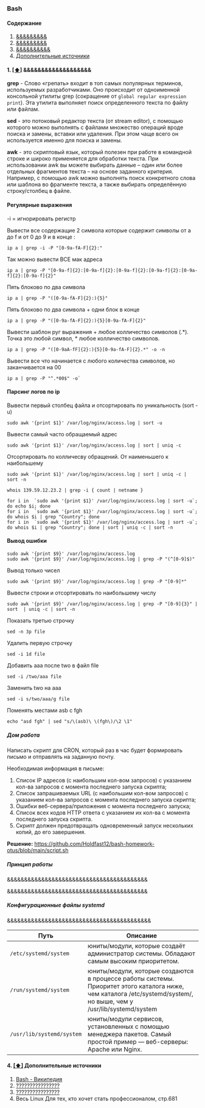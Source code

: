 ### Bash

#### <a name='toc'>Содержание</a>

1. [&&&&&&&&&](#initialization_system)
2. [&&&&&&&&&](#managing_services)
3. [&&&&&&&&&&]() 
4. [Дополнительные источники](#recommended_sources)


#### 1. [[⬆]](#toc) <a name=''>&&&&&&&&&&&&&&&&&&&</a>

**grep** - Слово «грепать» входит в топ самых популярных терминов, используемых разработчиками. Оно происходит от одноименной консольной утилиты grep (сокращение от `global regular expression print`). Эта утилита выполняет поиск определенного текста по файлу или файлам.

**sed** - это потоковый редактор текста (от stream editor), c помощью которого можно выполнять с файлами множество операций вроде поиска и замены, вставки или удаления. При этом чаще всего он используется именно для поиска и замены.

**awk** - это скриптовый язык, который полезен при работе в командной строке и широко применяется для обработки текста. При использовании awk вы можете выбирать данные – один или более отдельных фрагментов текста – на основе заданного критерия. Например, с помощью awk можно выполнять поиск конкретного слова или шаблона во фрагменте текста, а также выбирать определённую строку/столбец в файле.

#### Регулярные выражения

-i = игнорировать регистр

Вывести все содержащие 2 символа которые содержит символы от a до f и от 0 до 9 и в конце :
```
ip a | grep -i -P "[0-9a-fA-F]{2}:"
```

Так можно вывести ВСЕ мак адреса
```
ip a | grep -P "[0-9a-f]{2}:[0-9a-f]{2}:[0-9a-f]{2}:[0-9a-f]{2}:[0-9a-f]{2}:[0-9a-f]{2}"
```

Пять блоково по два символа
```
ip a | grep -P "([0-9a-fA-F]{2}:){5}"
```

Пять блоково по два символа + одни блок в конце
```
ip a | grep -P "([0-9a-fA-F]{2}:){5}[0-9a-fA-F]{2}"
```

Вывести шаблон руг выражения + любое колличество символов (.*). Точка это любой символ, * любое колличество символов.
```
ip a | grep -P "([0-9aA-fF]{2}:){5}[0-9a-fA-F]{2}.*" -o -n
```

Вывести все что начинается с любого количества символов, но заканчивается на 00
```
ip a | grep -P "^.*00$" -o`
```

#### Парсинг логов по ip

Вывести первый столбец файла и отсортировать по уникальность (sort -u)
```
sudo awk '{print $1}' /var/log/nginx/access.log | sort -u
```

Вывести самый часто обращаемый адрес
```
sudo awk '{print $1}' /var/log/nginx/access.log | sort | uniq -c
```

Отсортировать по колличесву обращений. От наименьшего к наибольшему
```
sudo awk '{print $1}' /var/log/nginx/access.log | sort | uniq -c | sort -n

whois 139.59.12.23.2 | grep -i { count | netname }

for i in  `sudo awk '{print $1}' /var/log/nginx/access.log | sort -u`; do echo $i; done
for i in  `sudo awk '{print $1}' /var/log/nginx/access.log | sort -u`; do whois $i | grep "Country"; done
for i in  `sudo awk '{print $1}' /var/log/nginx/access.log | sort -u`; do whois $i | grep "Country"; done | sort | uniq -c | sort -n
```


#### Вывод ошибки
```
sudo awk '{print $9}' /var/log/nginx/access.log
sudo awk '{print $9}' /var/log/nginx/access.log | grep -P "(^[0-9]$)"
```

Вывод только чисел
```
sudo awk '{print $9}' /var/log/nginx/access.log | grep -P "[0-9]*"
```

Вывести строки и отсортировать по наибольшему числу
```
sudo awk '{print $9}' /var/log/nginx/access.log | grep -P "[0-9]{3}" | sort  | uniq -c | sort -n
```

Показать третью строчку
```
sed -n 3p file
```

Удалить первую строчку
```
sed -i 1d file
```

Добавить ааа после two в файл file
```
sed -i /two/aaa file
```

Заменить two на ааа
```
sed -i s/two/aaa/g file
```

Поменять местами asb с fgh
```
echo "asd fgh" | sed "s/\(asb)\ \(fgh\)/\2 \1"
```

##### Дом работа

Написать скрипт для CRON, который раз в час будет формировать письмо и отправлять на заданную почту.

Необходимая информация в письме:

1. Список IP адресов (с наибольшим кол-вом запросов) с указанием кол-ва запросов c момента последнего запуска скрипта;
2. Список запрашиваемых URL (с наибольшим кол-вом запросов) с указанием кол-ва запросов c момента последнего запуска скрипта;
3. Ошибки веб-сервера/приложения c момента последнего запуска;
4. Список всех кодов HTTP ответа с указанием их кол-ва с момента последнего запуска скрипта.
5. Скрипт должен предотвращать одновременный запуск нескольких копий, до его завершения.

**Решение:** https://github.com/Holdfast12/bash-homework-otus/blob/main/script.sh

##### Принцип работы

&&&&&&&&&&&&&&&&&&&&&&&&&&&&&&&&&&&&&&&&&

&&&&&&&&&&&&&&&&&&&&&&&&&&&&&&&&&&&&&&&&&

##### Конфигурационные файлы systemd
&&&&&&&&&&&&&&&&&&&&&&&&&&&&&&&&&&&&&&&&&&

| Путь | Описание |
| ------- | ----------- |
| `/etc/systemd/system` | юниты/модули, которые создаёт администратор системы. Обладают самым высоким приоритетом.|
| `/run/systemd/system` | юниты/модули, которые создаются в процессе работы системы. Приоритет этого каталога ниже, чем каталога /etc/systemd/system/, но выше, чем у /usr/lib/systemd/system |
| `/usr/lib/systemd/system` | юниты/модули сервисов, установленных с помощью менеджера пакетов. Самый простой пример — веб-серверы: Apache или Nginx. |



#### 4. [[⬆]](#toc) <a name='recommended_sources'>Дополнительные источники</a>

1. [Bash - Википедия](https://ru.wikipedia.org/wiki/Bash)
2. [????????????????](https://www.alexgur.ru/articles/2275/)
3. [????????????????](https://losst.pro/nastrojka-zagruzchika-grub)
4. Весь Linux Для тех, кто хочет стать профессионалом, стр.681
